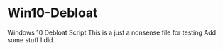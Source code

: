 # Win10-Debloat
Windows 10 Debloat Script
This is a just a nonsense file for testing
Add some stuff I did.